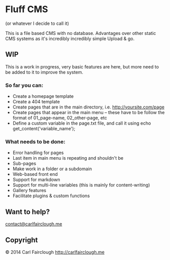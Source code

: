 # Fluff CMS
(or whatever I decide to call it)

This is a file based CMS with no database.
Advantages over other static CMS systems as it's incredibly incredibly simple
Upload & go.

## WIP

This is a work in progress, very basic features are here, but more need to be added to it to improve the system.

### So far you can:

- Create a homepage template
- Create a 404 template
- Create pages that are in the main directory, i.e. http://yoursite.com/page
- Create pages that appear in the main menu – these have to be follow the format of 01_page-name, 02_other-page, etc
- Define a custom variable in the page.txt file, and call it using  echo get_content('variable_name');

### What needs to be done:

- Error handling for pages
- Last item in main menu is repeating and shouldn't be
- Sub-pages
- Make work in a folder or a subdomain
- Web-based front end
- Support for markdown
- Support for multi-line variables (this is mainly for content-writing)
- Gallery features
- Facilitate plugins & custom functions

## Want to help?
contact@carlfairclough.me

## Copyright

© 2014 Carl Fairclough
<http://carlfairclough.me>
